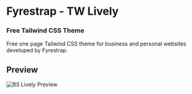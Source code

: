 # Fyrestrap - TW Lively
### Free Tailwind CSS Theme 
 Free one page Tailwind CSS theme for business and personal websites developed by Fyrestrap.
 
 ## Preview
![BS Lively Preview](https://www.fyrestrap.com/assets/img/screenshot/fashion.png)
